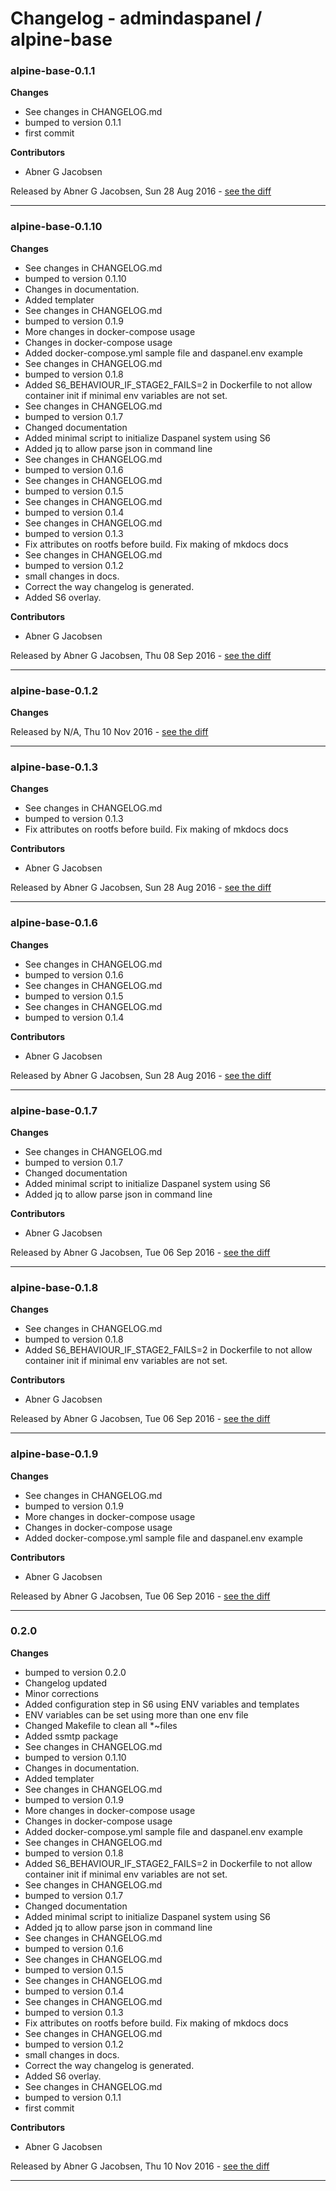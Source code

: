 # Changelog - admindaspanel / alpine-base

### alpine-base-0.1.1
__Changes__

- See changes in CHANGELOG.md
- bumped to version 0.1.1
- first commit

__Contributors__

- Abner G Jacobsen

Released by Abner G Jacobsen, Sun 28 Aug 2016 -
[see the diff](https://github.com/admindaspanel/alpine-base/compare/...#diff)
______________

### alpine-base-0.1.10
__Changes__

- See changes in CHANGELOG.md
- bumped to version 0.1.10
- Changes in documentation.
- Added templater
- See changes in CHANGELOG.md
- bumped to version 0.1.9
- More changes in docker-compose usage
- Changes in docker-compose usage
- Added docker-compose.yml sample file and daspanel.env example
- See changes in CHANGELOG.md
- bumped to version 0.1.8
- Added S6_BEHAVIOUR_IF_STAGE2_FAILS=2 in Dockerfile to not allow container init if minimal env variables are not set.
- See changes in CHANGELOG.md
- bumped to version 0.1.7
- Changed documentation
- Added minimal script to initialize Daspanel system using S6
- Added jq to allow parse json in command line
- See changes in CHANGELOG.md
- bumped to version 0.1.6
- See changes in CHANGELOG.md
- bumped to version 0.1.5
- See changes in CHANGELOG.md
- bumped to version 0.1.4
- See changes in CHANGELOG.md
- bumped to version 0.1.3
- Fix attributes on rootfs before build. Fix making of mkdocs docs
- See changes in CHANGELOG.md
- bumped to version 0.1.2
- small changes in docs.
- Correct the way changelog is generated.
- Added S6 overlay.

__Contributors__

- Abner G Jacobsen

Released by Abner G Jacobsen, Thu 08 Sep 2016 -
[see the diff](https://github.com/admindaspanel/alpine-base/compare/...#diff)
______________

### alpine-base-0.1.2
__Changes__


Released by N/A, Thu 10 Nov 2016 -
[see the diff](https://github.com/admindaspanel/alpine-base/compare/...#diff)
______________

### alpine-base-0.1.3
__Changes__

- See changes in CHANGELOG.md
- bumped to version 0.1.3
- Fix attributes on rootfs before build. Fix making of mkdocs docs

__Contributors__

- Abner G Jacobsen

Released by Abner G Jacobsen, Sun 28 Aug 2016 -
[see the diff](https://github.com/admindaspanel/alpine-base/compare/...#diff)
______________

### alpine-base-0.1.6
__Changes__

- See changes in CHANGELOG.md
- bumped to version 0.1.6
- See changes in CHANGELOG.md
- bumped to version 0.1.5
- See changes in CHANGELOG.md
- bumped to version 0.1.4

__Contributors__

- Abner G Jacobsen

Released by Abner G Jacobsen, Sun 28 Aug 2016 -
[see the diff](https://github.com/admindaspanel/alpine-base/compare/...#diff)
______________

### alpine-base-0.1.7
__Changes__

- See changes in CHANGELOG.md
- bumped to version 0.1.7
- Changed documentation
- Added minimal script to initialize Daspanel system using S6
- Added jq to allow parse json in command line

__Contributors__

- Abner G Jacobsen

Released by Abner G Jacobsen, Tue 06 Sep 2016 -
[see the diff](https://github.com/admindaspanel/alpine-base/compare/...#diff)
______________

### alpine-base-0.1.8
__Changes__

- See changes in CHANGELOG.md
- bumped to version 0.1.8
- Added S6_BEHAVIOUR_IF_STAGE2_FAILS=2 in Dockerfile to not allow container init if minimal env variables are not set.

__Contributors__

- Abner G Jacobsen

Released by Abner G Jacobsen, Tue 06 Sep 2016 -
[see the diff](https://github.com/admindaspanel/alpine-base/compare/...#diff)
______________

### alpine-base-0.1.9
__Changes__

- See changes in CHANGELOG.md
- bumped to version 0.1.9
- More changes in docker-compose usage
- Changes in docker-compose usage
- Added docker-compose.yml sample file and daspanel.env example

__Contributors__

- Abner G Jacobsen

Released by Abner G Jacobsen, Tue 06 Sep 2016 -
[see the diff](https://github.com/admindaspanel/alpine-base/compare/...#diff)
______________

### 0.2.0
__Changes__

- bumped to version 0.2.0
- Changelog updated
- Minor corrections
- Added configuration step in S6 using ENV variables and templates
- ENV variables can be set using more than one env file
- Changed Makefile to clean all *~files
- Added ssmtp package
- See changes in CHANGELOG.md
- bumped to version 0.1.10
- Changes in documentation.
- Added templater
- See changes in CHANGELOG.md
- bumped to version 0.1.9
- More changes in docker-compose usage
- Changes in docker-compose usage
- Added docker-compose.yml sample file and daspanel.env example
- See changes in CHANGELOG.md
- bumped to version 0.1.8
- Added S6_BEHAVIOUR_IF_STAGE2_FAILS=2 in Dockerfile to not allow container init if minimal env variables are not set.
- See changes in CHANGELOG.md
- bumped to version 0.1.7
- Changed documentation
- Added minimal script to initialize Daspanel system using S6
- Added jq to allow parse json in command line
- See changes in CHANGELOG.md
- bumped to version 0.1.6
- See changes in CHANGELOG.md
- bumped to version 0.1.5
- See changes in CHANGELOG.md
- bumped to version 0.1.4
- See changes in CHANGELOG.md
- bumped to version 0.1.3
- Fix attributes on rootfs before build. Fix making of mkdocs docs
- See changes in CHANGELOG.md
- bumped to version 0.1.2
- small changes in docs.
- Correct the way changelog is generated.
- Added S6 overlay.
- See changes in CHANGELOG.md
- bumped to version 0.1.1
- first commit

__Contributors__

- Abner G Jacobsen

Released by Abner G Jacobsen, Thu 10 Nov 2016 -
[see the diff](https://github.com/admindaspanel/alpine-base/compare/e794b6646b6fd8f677c0a36af19d72e14f6311cc...0.2.0#diff)
______________


